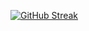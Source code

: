 




[![GitHub Streak](https://streak-stats.demolab.com?user=uday510&theme=dark&border_radius=4.7)](https://git.io/streak-stats)

